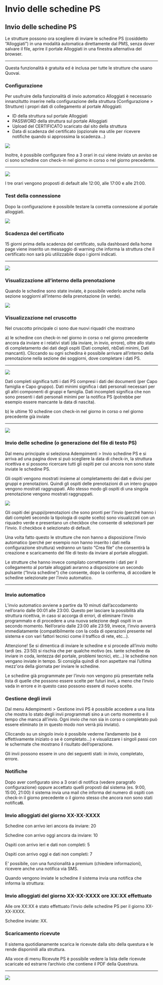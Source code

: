 # Invio delle schedine PS

## **Invio delle schedine PS**

Le strutture possono ora scegliere di inviare le schedine PS \(cosiddetto “Alloggiati”\) in una modalità automatica direttamente dal PMS, senza dover salvare il file, aprire il portale Alloggiati in una finestra alternativa del browser.   
****

Questa funzionalità è gratuita ed è inclusa per tutte le strutture che usano Quovai.

### **Configurazione**

Per usufruire della funzionalità di invio automatico Alloggiati è necessario innanzitutto inserire nella configurazione della struttura \(Configurazione &gt; Strutture\) i propri dati di collegamento al portale Alloggiati:  


* ID della struttura sul portale Alloggiati
* PASSWORD della struttura sul portale Alloggiati
* Upload del CERTIFICATO scaricato dal sito della struttura
* Data di scadenza del certificato \(opzionale ma utile per ricevere notifiche quando si approssima la scadenza…\)

![](https://lh3.googleusercontent.com/j2VOAwQJPEJdEbxbKIMVdx3pdfHrEu0Xw4RhlsszdgCcPoeFUwAketR4rk1sa9BPJhEbqNrUN-zoFw_8Bd-Cnxd-snWY9cHpbD7Cnyr7PoA4DOkP2kf3JZZHPFWydw4Sq77ksek3)

Inoltre, è possibile configurare fino a 3 orari in cui viene inviato un avviso se ci sono schedine con check-in nel giorno in corso o nel giorno precedente.  
****

![](https://lh3.googleusercontent.com/WL5nV5b8BdBoCtkViqUYCCLrp5-iQeqPqSuZQWa-AlcqGNEUcjYNAB_8MWRC6_pLlS3ADMBsZ5Eokv2Cdr4OkThU45Lxgfn-uyoR8pBjg1mx-OYce9xUp-xjlJg85R5OeVrNEijE)

I tre orari vengono proposti di default alle 12:00, alle 17:00 e alle 21:00.

### **Test della connessione**

Dopo la configurazione è possibile testare la corretta connessione al portale alloggiati.  


![](https://lh5.googleusercontent.com/o93rjKYkTpCZ_fPoRyYhiAGE9UIhBeuW-i_Y8xpYDLN2swZskVkLLyr_WQxGgEGFzOJBFrMaLX3vdaPO8muNyH-N2mgwP4ZhkBQrnoApuFaLo1SknrcX_4rrbb6Gi2jcRtnx3jqe)

### **Scadenza del certificato**

15 giorni prima della scadenza del certificato, sulla dashboard della home page viene inserito un messaggio di warning che informa la struttura che il certificato non sarà più utilizzabile dopo i giorni indicati.  
****

![](https://lh3.googleusercontent.com/PtLVWyFUkmXynr-lmMaoQ1xJ40O9TroJClCj0J3XzP7F1xEUKf91Rcyr0ldnwiI8jFkyjC6CjknlgydD7ASznIk0JcW2qKU7xJ7kJ1PXdJHeIS_o6cU475ZwxFEitMaN4uy-sdme)

### **Visualizzazione all’interno della prenotazione**

Quando le schedine sono state inviate, è possibile vederlo anche nella sezione soggiorni all’interno della prenotazione \(in verde\).  


![](https://lh6.googleusercontent.com/PgwkPeIb-QzQ2zNwX9VysOxL5iJNubls6-3pvxrzWKN5ktAKu-iQ6weoX5HAfM5FOEB6H8-K394m56Xw7-RAR1Ir9asWcX4EUONEdcyoUttTuBepNE-UfnFw-PnEHYsYteVcZWZZ)

### **Visualizzazione nel cruscotto**

Nel cruscotto principale ci sono due nuovi riquadri che mostrano   


a\) le schedine con check-in nel giorno in corso o nel giorno precedente ancora da inviare e i relativi stati \(da inviare, in invio, errore\), oltre allo stato di completamento dei dati degli ospiti \(Dati completi, nbDati minimi, Dati mancanti\). Cliccando su ogni schedina è possibile arrivare all’interno della prenotazione nella sezione dei soggiorni, dove completare i dati PS.  
****

![](https://lh4.googleusercontent.com/Ph0Pt3_YKLz0mjsBwP9G-m9u4_nf42aEgPkf7e1mvd3WrD_vnjLvtAjzd0YIV_lCh7u9VAQMRoizaiwOZaPTRWmTib0HIRt5Ji44UKG5Stlyx2P2jTqCS5Pz7_OtLcpiXAVIsTM-)

Dati completi significa tutti i dati PS compresi i dati dei documenti \(per Capo famiglia e Capo gruppo\). Dati minimi significa i dati personali necessari per gli altri componenti di gruppi e famiglia. Dati incompleti significa che non sono presenti i dati personali minimi per la notifica PS \(potrebbe per esempio essere mancante la data di nascita\).  


b\) le ultime 10 schedine con check-in nel giorno in corso o nel giorno precedente già inviate  
****

![](https://lh5.googleusercontent.com/8davA-LkOVrb5uCsa4T0-pONS5PMxAvmvuVm10-6grQQI0M3saQz-WBTufcUvfjCXYBfqjcPLswI72vR_dMDficEzeTkOrZQxfgbEOHo_rul1-dYhb6k_pIbdTTytYF1G6hG1Srx)

### **Invio delle schedine \(o generazione del file di testo PS\)**

Dal menu principale si seleziona Adempimenti &gt; Invio schedine PS e si arriva ad una pagina dove si può scegliere la data di check-in, la struttura ricettiva e si possono ricercare tutti gli ospiti per cui ancora non sono state inviate le schedine PS.   


Gli ospiti vengono mostrati insieme al completamento dei dati e divisi per gruppi e prenotazioni. Quindi gli ospiti delle prenotazioni di un intero gruppo vengono mostrati raggruppati. Allo stesso modo gli ospiti di una singola prenotazione vengono mostrati raggruppati.  


![](https://lh6.googleusercontent.com/houtkQYexYLSFakyCFcEukSqnWYdT8mk-x8HMQPexlzn3VYCJNQsr_XlFYvdJXSbT6sPBjM7_It5oyULHLB6Ud4Z6r2zmclRv--nz49Qa--73rcMVQff3RDznJ-g6BUqkIo5_Mf4)

Gli ospiti dei gruppi/prenotazioni che sono pronti per l’invio \(perché hanno i dati completi secondo la tipologia di ospite scelto\) sono visualizzati con un riquadro verde e presentano un checkbox che consente di selezionarli per l’invio. Il checkbox è selezionato di default.  


Una volta fatto questo le strutture che non hanno a disposizione l’invio automatico \(perché per esempio non hanno inserito i dati nella configurazione struttura\) vedranno un tasto “Crea file” che consentirà la creazione e scaricamento del file di testo da inviare al portale alloggiati.  


Le strutture che hanno invece compilato correttamente i dati per il collegamento al portale alloggiati avranno a disposizione un secondo pulsante \(“Invia schedine”\) che consente, dopo la conferma, di accodare le schedine selezionate per l’invio automatico.  
****

### **Invio automatico**

L’invio automatico avviene a partire da 10 minuti dall’accodamento nell’orario dalle 00:01 alle 23:00. Questo per lasciare la possibilità alla struttura ricettiva, in caso si accorga di errori, di eliminare l’invio programmato e di procedere a una nuova selezione degli ospiti in un secondo momento. Nell’orario dalle 23:00 alle 23:59, invece, l’invio avverrà immediatamente \(compatibilmente con la coda di operazioni presente nel sistema e con vari fattori tecnici come il traffico di rete, etc…\).  


Attenzione! Se si dimentica di inviare le schedine e si procede all’invio molto tardi \(es. 23:50\) si rischia che per qualche motivo \(es. tante schedine da inviare in coda, lentezza del portale, problemi tecnici, etc…\) le schedine non vengano inviate in tempo. Si consiglia quindi di non aspettare mai l’ultima mezz'ora della giornata per inviare le schedine.  


Le schedine già programmate per l’invio non vengono più presentate nella lista di quelle che possono essere scelte per futuri invii, a meno che l’invio vada in errore e in questo caso possono essere di nuovo scelte.  


### **Gestione degli invii**

Dal menu Adempimenti &gt; Gestione invii PS è possibile accedere a una lista che mostra lo stato degli invii programmati sino a un certo momento e il tempo che manca all’invio. Ogni invio che non sia in corso o completato può essere eliminato \(e in questo modo non verrà più inviato\).  


Cliccando su un singolo invio è possibile vederne l’andamento \(se è effettivamente iniziato o se è completato…\) e visualizzare i singoli passi con le schermate che mostrano il risultato dell’operazione.  


Gli invii possono essere in uno dei seguenti stati: in invio, completato, errore.  


### **Notifiche**

Dopo aver configurato sino a 3 orari di notifica \(vedere paragrafo configurazione\) oppure accettato quelli proposti dal sistema \(es. 9:00, 15:00, 21:00\) il sistema invia una mail che informa del numero di ospiti con check-in il giorno precedente o il giorno stesso che ancora non sono stati notifica**ti.**  


### **Invio alloggiati del giorno XX-XX-XXXX**

Schedine con arrivo ieri ancora da inviare: 20

Schedine con arrivo oggi ancora da inviare: 10  


Ospiti con arrivo ieri e dati non completi: 5

Ospiti con arrivo oggi e dati non completi: 7  


E’ possibile, con una funzionalità a premium \(chiedere informazioni\), ricevere anche una notifica via SMS.  
  


Quando vengono inviate le schedine il sistema invia una notifica che informa la struttura:

### **Invio alloggiati del giorno XX-XX-XXXX ore XX:XX effettuato**

Alle ore XX:XX è stato effettuato l’invio delle schedine PS per  il giorno XX-XX-XXXX.  


Schedine inviate: XX.  


### Scaricamento ricevute

Il sistema quotidianamente scarica le ricevute dalla sito della questura e le rende disponinili alla struttura.  


Alla voce di menu Ricevute PS è possibile vedere la lista delle ricevute scaricate ed estrarre l’archivio che contiene il PDF della Questrura.  
****

![](https://lh6.googleusercontent.com/ib6Q6Y4oRnUFTDn3bZIEIdM0foFUO7w2UgRMFO8h5F_iJwogm0u7R_Yo47t93S19BVbvy5-dlz3SWS_GfLwASm7Y9tLDJWfcIWHe9tTF33AY9cnYldOq9YKvO-xS1w_bLcXc2KOY)

